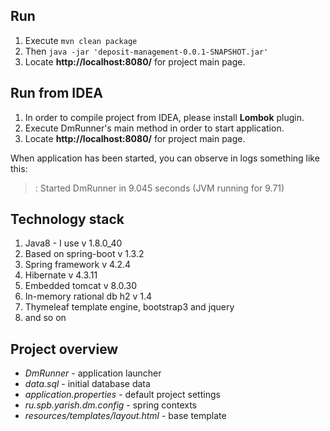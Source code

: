 ## Run
1. Execute ```mvn clean package```
2. Then ```java -jar 'deposit-management-0.0.1-SNAPSHOT.jar'```
3. Locate **http://localhost:8080/** for project main page.

## Run from IDEA
1. In order to compile project from IDEA, please install **Lombok** plugin.
2. Execute DmRunner's main method in order to start application.
3. Locate **http://localhost:8080/** for project main page.

When application has been started, you can observe in logs something like this:
>: Started DmRunner in 9.045 seconds (JVM running for 9.71)

## Technology stack
1. Java8 - I use v 1.8.0_40
2. Based on spring-boot v 1.3.2
3. Spring framework v 4.2.4
4. Hibernate v 4.3.11
5. Embedded tomcat v 8.0.30
6. In-memory rational db h2 v 1.4
7. Thymeleaf template engine, bootstrap3 and jquery
8. and so on

## Project overview
- *DmRunner* - application launcher
- *data.sql* - initial database data
- *application.properties* - default project settings
- *ru.spb.yarish.dm.config* - spring contexts
- *resources/templates/layout.html* - base template